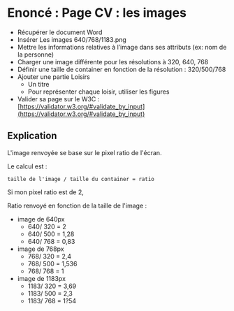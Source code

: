 # Enoncé : Page CV : les images

- Récupérer le document Word
- Insérer Les images 640/768/1183.png
- Mettre les informations relatives à l’image dans ses attributs (ex: nom de la personne)
- Charger une image différente pour les résolutions à 320, 640, 768
- Définir une taille de container en fonction de la résolution : 320/500/768
- Ajouter une partie Loisirs
  - Un titre
  - Pour représenter chaque loisir, utiliser les figures
- Valider sa page sur le W3C : [https://validator.w3.org/#validate_by_input](https://validator.w3.org/#validate_by_input)

## Explication

L'image renvoyée se base sur le pixel ratio de l'écran.

Le calcul est : 

`taille de l'image / taille du container = ratio`

Si mon pixel ratio est de 2,  

Ratio renvoyé en fonction de la taille de l'image : 

* image de 640px
  * 640/ 320 = 2
  * 640/ 500 = 1,28
  * 640/ 768 = 0,83
* image de 768px
  * 768/ 320 = 2,4
  * 768/ 500 = 1,536
  * 768/ 768 = 1
* image de 1183px
  * 1183/ 320 = 3,69
  * 1183/ 500 = 2,3
  * 1183/ 768 = 1?54

